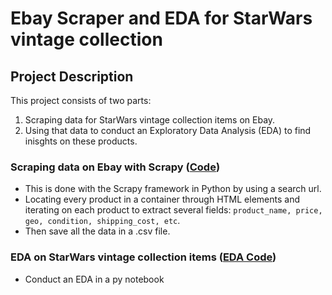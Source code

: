 # Ebay Scraper and EDA for StarWars vintage collection

## Project Description
This project consists of two parts:
1. Scraping data for StarWars vintage collection items on Ebay.
2. Using that data to conduct an Exploratory Data Analysis (EDA) to find inisghts on these products.

### Scraping data on Ebay with Scrapy ([Code](https://github.com/sebmedina-pers/ebay-star-wars-webscraper-and-eda/blob/main/starwars_ebay/starwars_ebay/spiders/star_wars_ebay_scrape.py))
 - This is done with the Scrapy framework in Python by using a search url.
 - Locating every product in a container through HTML elements and iterating on each product to extract several fields: `product_name, price, geo, condition, shipping_cost, etc`.
 - Then save all the data in a .csv file.

### EDA on StarWars vintage collection items ([EDA Code](https://github.com/sebmedina-pers/ebay-star-wars-webscraper-and-eda/blob/main/eda.ipynb))
 - Conduct an EDA in a py notebook 
